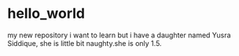 # hello_world
my new repository
i want to learn but i have a daughter named Yusra Siddique, she is little bit naughty.she is only 1.5.

